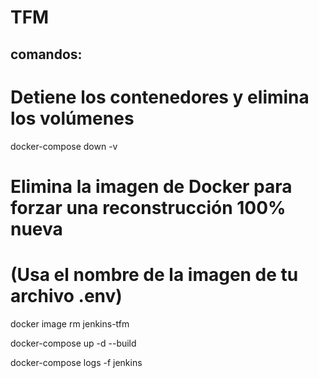 # TFM
## comandos:



# Detiene los contenedores y elimina los volúmenes
docker-compose down -v

# Elimina la imagen de Docker para forzar una reconstrucción 100% nueva
# (Usa el nombre de la imagen de tu archivo .env)
docker image rm jenkins-tfm

docker-compose up -d --build  

docker-compose logs -f jenkins